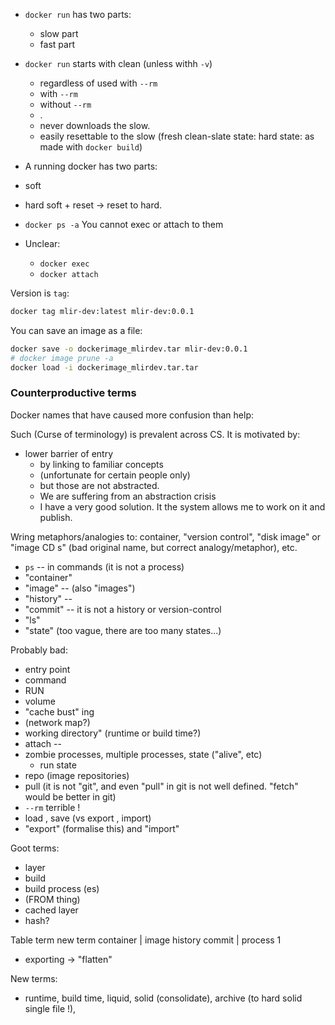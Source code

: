 
* `docker run` has two parts:
   * slow part
   * fast part

* `docker run` starts with clean (unless withh `-v`)
   * regardless of used with `--rm`
   * with `--rm`
   * without `--rm`
   * .
   * never downloads the slow.
   * easily resettable to the slow (fresh clean-slate state: hard state: as made with `docker build`)

* A running docker has two parts:
* soft
* hard
soft + reset -> reset to hard.

* `docker ps -a`
You cannot exec or attach to them

* Unclear:
   * `docker exec`
   * `docker attach`



Version is `tag`:
```bash
docker tag mlir-dev:latest mlir-dev:0.0.1
```

You can save an image as a file:
<!-- good to teaching if said early -->
```bash
docker save -o dockerimage_mlirdev.tar mlir-dev:0.0.1
# docker image prune -a
docker load -i dockerimage_mlirdev.tar.tar
```

### Counterproductive terms

Docker names that have caused more confusion than help:

Such (Curse of terminology) is prevalent across CS.
It is motivated by:
* lower barrier of entry
   * by linking to familiar concepts
   * (unfortunate for certain people only)
   * but those are not abstracted.
   * We are suffering from an abstraction crisis
   * I have a very good solution. It the system allows me to work on it and publish.


Wring metaphors/analogies to: container, "version control", "disk image" or "image CD s" (bad original name, but correct analogy/metaphor), etc.

* `ps` -- in commands (it is not a process)
* "container"
* "image" -- (also "images")
* "history" -- 
* "commit" -- it is not a history or version-control
* "ls"
* "state" (too vague, there are too many states...)

Probably bad:
* entry point
* command
* RUN
* volume
* "cache bust" ing
* (network map?)
* working directory" (runtime or build time?)
* attach -- 
* zombie processes, multiple processes, state ("alive", etc)
    * run state
* repo (image repositories)
* pull (it is not "git", and even "pull" in git is not well defined. "fetch" would be better in git)
* `--rm` terrible !
* load , save (vs export , import)
* "export" (formalise this) and "import"

Goot terms:
* layer
* build
* build process (es)
* (FROM thing)
* cached layer
* hash?


Table
term   new term
container  | 
image
history
commit
| process 1


* exporting -> "flatten"

New terms:
* runtime, build time, liquid, solid (consolidate), archive (to hard solid single file !),


